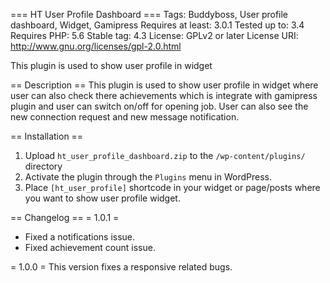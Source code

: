=== HT User Profile Dashboard ===
Tags: Buddyboss, User profile dashboard, Widget, Gamipress
Requires at least: 3.0.1
Tested up to: 3.4
Requires PHP: 5.6
Stable tag: 4.3
License: GPLv2 or later
License URI: http://www.gnu.org/licenses/gpl-2.0.html

This plugin is used to show user profile in widget

== Description ==
This plugin is used to show user profile in widget where user can also check there achievements which is integrate with gamipress plugin and user can switch on/off for opening job. User can also see the new connection request and new message notification.

== Installation ==
1. Upload `ht_user_profile_dashboard.zip` to the `/wp-content/plugins/` directory
2. Activate the plugin through the `Plugins` menu in WordPress.
3. Place `[ht_user_profile]` shortcode in your widget or page/posts where you want to show user profile widget.

== Changelog ==
= 1.0.1 =
* Fixed a notifications issue.
* Fixed achievement count issue.

= 1.0.0 =
This version fixes a responsive related bugs.
